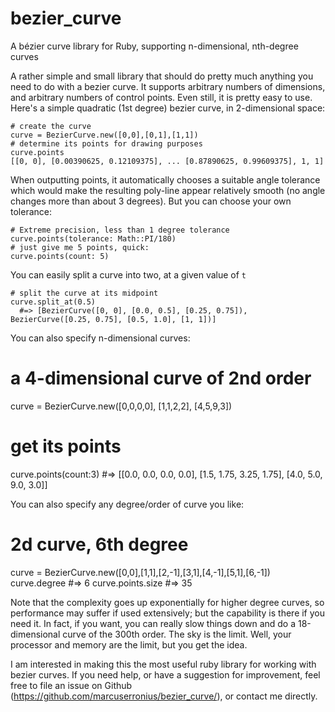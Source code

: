 # bezier_curve
A bézier curve library for Ruby, supporting n-dimensional, nth-degree curves

A rather simple and small library that should do pretty much anything you need to do with a bezier curve. It supports arbitrary numbers of dimensions, and arbitrary numbers of control points. Even still, it is pretty easy to use. Here's a simple quadratic (1st degree) bezier curve, in 2-dimensional space:

    # create the curve
    curve = BezierCurve.new([0,0],[0,1],[1,1])
    # determine its points for drawing purposes
    curve.points
    [[0, 0], [0.00390625, 0.12109375], ... [0.87890625, 0.99609375], 1, 1]

When outputting points, it automatically chooses a suitable angle tolerance which would make the resulting poly-line appear relatively smooth (no angle changes more than about 3 degrees). But you can choose your own tolerance:
    
    # Extreme precision, less than 1 degree tolerance
    curve.points(tolerance: Math::PI/180)
    # just give me 5 points, quick: 
    curve.points(count: 5)

You can easily split a curve into two, at a given value of `t`

    # split the curve at its midpoint
    curve.split_at(0.5)
      #=> [BezierCurve([0, 0], [0.0, 0.5], [0.25, 0.75]), BezierCurve([0.25, 0.75], [0.5, 1.0], [1, 1])]

You can also specify n-dimensional curves:

  # a 4-dimensional curve of 2nd order
  curve = BezierCurve.new([0,0,0,0], [1,1,2,2], [4,5,9,3])
  # get its points
  curve.points(count:3)
    #=> [[0.0, 0.0, 0.0, 0.0], [1.5, 1.75, 3.25, 1.75], [4.0, 5.0, 9.0, 3.0]]

You can also specify any degree/order of curve you like:

  # 2d curve, 6th degree
  curve = BezierCurve.new([0,0],[1,1],[2,-1],[3,1],[4,-1],[5,1],[6,-1])
  curve.degree
    #=> 6
  curve.points.size
    #=> 35

Note that the complexity goes up exponentially for higher degree curves, so performance may suffer if used extensively; but the capability is there if you need it. In fact, if you want, you can really slow things down and do a 18-dimensional curve of the 300th order. The sky is the limit. Well, your processor and memory are the limit, but you get the idea.

I am interested in making this the most useful ruby library for working with bezier curves. If you need help, or have a suggestion for improvement, feel free to file an issue on Github (https://github.com/marcuserronius/bezier_curve/), or contact me directly.
